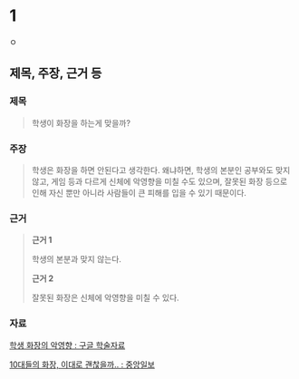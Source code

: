 # 1
ㅇ

## 제목, 주장, 근거 등
### 제목
> 학생이 화장을 하는게 맞을까?
### 주장
> 학생은 화장을 하면 안된다고 생각한다.
> 왜냐하면, 학생의 본분인 공부와도 맞지 않고, 게임 등과 다르게 신체에 악영향을 미칠 수도 있으며, 잘못된 화장 등으로 인해 자신 뿐만 아니라 사람들이 큰 피해를 입을 수 있기 때문이다.

### 근거
> **근거 1**
> 
> 학생의 본분과 맞지 않는다.
> 
> **근거 2**
> 
>  잘못된 화장은 신체에 악영향을 미칠 수 있다.
### 자료
[학생 화장의 악영향 : 구글 학술자료](https://scholar.google.co.kr/scholar?q=%ED%95%99%EC%83%9D+%ED%99%94%EC%9E%A5%EC%9D%98+%EC%95%85%EC%98%81%ED%96%A5&hl=ko&as_sdt=0&as_vis=1&oi=scholart)

[10대들의 화장, 이대로 괜찮을까.. : 중앙일보](https://www.joongang.co.kr/article/21835397#home)
